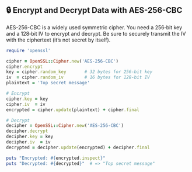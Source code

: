 ## 🔒 Encrypt and Decrypt Data with AES-256-CBC

AES-256-CBC is a widely used symmetric cipher. You need a 256‑bit key and a 128‑bit IV to encrypt and decrypt. Be sure to securely transmit the IV with the ciphertext (it’s not secret by itself).

```ruby
require 'openssl'

cipher = OpenSSL::Cipher.new('AES-256-CBC')
cipher.encrypt
key = cipher.random_key       # 32 bytes for 256-bit key
iv  = cipher.random_iv        # 16 bytes for 128-bit IV
plaintext = 'Top secret message'

# Encrypt
cipher.key = key
cipher.iv  = iv
encrypted = cipher.update(plaintext) + cipher.final

# Decrypt
decipher = OpenSSL::Cipher.new('AES-256-CBC')
decipher.decrypt
decipher.key = key
decipher.iv  = iv
decrypted = decipher.update(encrypted) + decipher.final

puts "Encrypted: #{encrypted.inspect}"
puts "Decrypted: #{decrypted}"  # => "Top secret message"
```